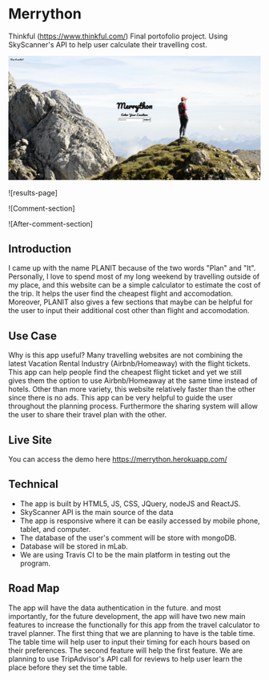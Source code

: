 # Merrython
Thinkful (https://www.thinkful.com/) Final portofolio project. Using SkyScanner's API to help user calculate their travelling cost.

![home-page](https://github.com/andreasadinata/merrython/blob/master/public/screenshot/Homepage.png)

![results-page]

![Comment-section]

![After-comment-section]

## Introduction
I came up with the name PLANIT because of the two words "Plan" and "It". Personally, I love to spend most of my long weekend
by travelling outside of my place, and this website can be a simple calculator to estimate the cost of the trip.
It helps the user find the cheapest flight and accomodation. Moreover, PLANIT also gives a few sections that maybe can be helpful
for the user to input their additional cost other than flight and accomodation.

## Use Case
Why is this app useful? Many travelling websites are not combining the latest Vacation Rental Industry (Airbnb/Homeaway) with the flight tickets.
This app can help people find the cheapest flight ticket and yet we still gives them the option to use Airbnb/Homeaway at the same time instead of hotels.
Other than more variety, this website relatively faster than the other since there is no ads.
This app can be very helpful to guide the user throughout the planning process. Furthermore the sharing system will allow the user to share
their travel plan with the other.

## Live Site
You can access the demo here https://merrython.herokuapp.com/

## Technical
* The app is built by HTML5, JS, CSS, JQuery, nodeJS and ReactJS.
* SkyScanner API is the main source of the data
* The app is responsive where it can be easily accessed by mobile phone, tablet, and computer.
* The database of the user's comment will be store with mongoDB.
* Database will be stored in mLab.
* We are using Travis CI to be the main platform in testing out the program.

## Road Map
The app will have the data authentication in the future. and most importantly, for the future development,
the app will have two new main features to increase the functionally for this app from the travel calculator to travel planner.
The first thing that we are planning to have is the table time.
The table time will help user to input their timing for each hours based on their preferences.
The second feature will help the first feature. We are planning to use TripAdvisor's API call for reviews to help user learn the place before they
set the time table.
